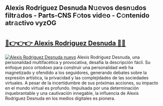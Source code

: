 ## Alexis Rodriguez Desnuda N𝚞𝚎vos desn𝚞dos filtr𝚊dos - Parts-CNS F𝚘tos vid𝚎o - C𝚘ntenido atr𝚊ctivo vyzOG

# <h2><a href="http://mbdujh3.tromn.icu/?c=Alexis+Rodriguez+Desnuda">🔗👉👉👉 Alexis Rodriguez Desnuda 🔗🔗</a></h2>

[![Alexis Rodriguez Desnuda nuevo](https://i.imgur.com/pEAQMta.gif)](http://mbdujh3.tromn.icu/?c=Alexis+Rodriguez+Desnuda)
Alexis Rodriguez Desnuda, una personalidad multifacética y provocativa, desafía la descripción fácil. Su enfoque poco ortodoxo para construir una personalidad web ha magnetizado y ofendido a los seguidores, generando debates sobre la expresión artística, la privacidad y las complejidades de las sociedades virtuales. A pesar de la incertidumbre de sus próximas acciones, su impacto en el mundo virtual es profundo. Impulsada por una determinación inquebrantable y una cautivación innegable, la influencia de Alexis Rodriguez Desnuda en los medios digitales es pionera.
